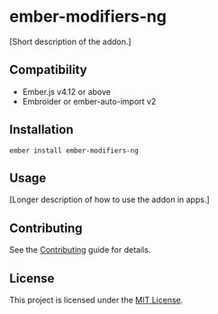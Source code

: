 # ember-modifiers-ng

[Short description of the addon.]

## Compatibility

- Ember.js v4.12 or above
- Embroider or ember-auto-import v2

## Installation

```
ember install ember-modifiers-ng
```

## Usage

[Longer description of how to use the addon in apps.]

## Contributing

See the [Contributing](CONTRIBUTING.md) guide for details.

## License

This project is licensed under the [MIT License](LICENSE.md).
